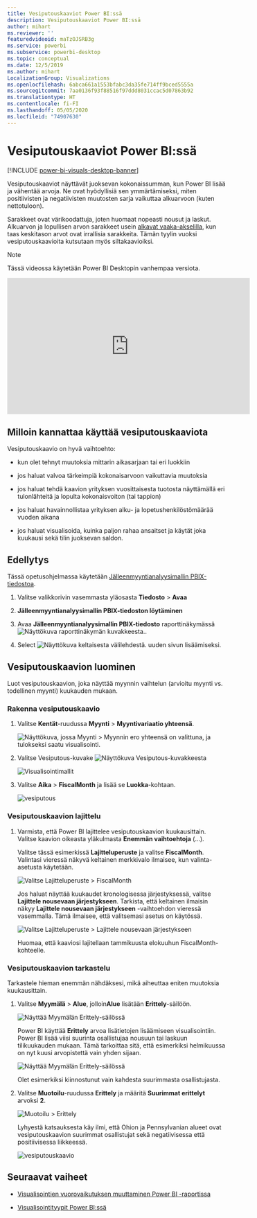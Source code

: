 ```yaml
---
title: Vesiputouskaaviot Power BI:ssä
description: Vesiputouskaaviot Power BI:ssä
author: mihart
ms.reviewer: ''
featuredvideoid: maTzOJSRB3g
ms.service: powerbi
ms.subservice: powerbi-desktop
ms.topic: conceptual
ms.date: 12/5/2019
ms.author: mihart
LocalizationGroup: Visualizations
ms.openlocfilehash: 6abca661a1553bfabc3da35fe714ff9bced5555a
ms.sourcegitcommit: 7aa0136f93f88516f97ddd8031ccac5d07863b92
ms.translationtype: HT
ms.contentlocale: fi-FI
ms.lasthandoff: 05/05/2020
ms.locfileid: "74907630"
---
```

# <a name="waterfall-charts-in-power-bi"></a>Vesiputouskaaviot Power BI:ssä

[!INCLUDE [power-bi-visuals-desktop-banner](../includes/power-bi-visuals-desktop-banner.md)]

Vesiputouskaaviot näyttävät juoksevan kokonaissumman, kun Power BI lisää ja vähentää arvoja. Ne ovat hyödyllisiä sen ymmärtämiseksi, miten positiivisten ja negatiivisten muutosten sarja vaikuttaa alkuarvoon (kuten nettotuloon).

Sarakkeet ovat värikoodattuja, joten huomaat nopeasti nousut ja laskut. Alkuarvon ja lopullisen arvon sarakkeet usein [alkavat vaaka-akselilla](https://support.office.com/article/Create-a-waterfall-chart-in-Office-2016-for-Windows-8de1ece4-ff21-4d37-acd7-546f5527f185#BKMK_Float "aloita vaaka-akselilla"), kun taas keskitason arvot ovat irrallisia sarakkeita. Tämän tyylin vuoksi vesiputouskaavioita kutsutaan myös siltakaavioiksi.

   > [!NOTE]
   > Tässä videossa käytetään Power BI Desktopin vanhempaa versiota.
   > 
   > 

<iframe width="560" height="315" src="https://www.youtube.com/embed/qKRZPBnaUXM" frameborder="0" allow="autoplay; encrypted-media" allowfullscreen></iframe>

## <a name="when-to-use-a-waterfall-chart"></a>Milloin kannattaa käyttää vesiputouskaaviota

Vesiputouskaavio on hyvä vaihtoehto:

* kun olet tehnyt muutoksia mittarin aikasarjaan tai eri luokkiin

* jos haluat valvoa tärkeimpiä kokonaisarvoon vaikuttavia muutoksia

* jos haluat tehdä kaavion yrityksen vuosittaisesta tuotosta näyttämällä eri tulonlähteitä ja lopulta kokonaisvoiton (tai tappion)

* jos haluat havainnollistaa yrityksen alku- ja lopetushenkilöstömäärää vuoden aikana

* jos haluat visualisoida, kuinka paljon rahaa ansaitset ja käytät joka kuukausi sekä tilin juoksevan saldon.

## <a name="prerequisite"></a>Edellytys

Tässä opetusohjelmassa käytetään [Jälleenmyyntianalyysimallin PBIX-tiedostoa](https://download.microsoft.com/download/9/6/D/96DDC2FF-2568-491D-AAFA-AFDD6F763AE3/Retail%20Analysis%20Sample%20PBIX.pbix).

1. Valitse valikkorivin vasemmasta yläosasta **Tiedosto** > **Avaa**
   
2. **Jälleenmyyntianalyysimallin PBIX-tiedoston löytäminen**

1. Avaa **Jälleenmyyntianalyysimallin PBIX-tiedosto** raporttinäkymässä ![Näyttökuva raporttinäkymän kuvakkeesta.](media/power-bi-visualization-kpi/power-bi-report-view.png).

1. Select ![Näyttökuva keltaisesta välilehdestä.](media/power-bi-visualization-kpi/power-bi-yellow-tab.png) uuden sivun lisäämiseksi.


## <a name="create-a-waterfall-chart"></a>Vesiputouskaavion luominen

Luot vesiputouskaavion, joka näyttää myynnin vaihtelun (arvioitu myynti vs. todellinen myynti) kuukauden mukaan.

### <a name="build-the-waterfall-chart"></a>Rakenna vesiputouskaavio

1. Valitse **Kentät**-ruudussa **Myynti**  > **Myyntivariaatio yhteensä**.

   ![Näyttökuva, jossa Myynti > Myynnin ero yhteensä on valittuna, ja tulokseksi saatu visualisointi.](media/power-bi-visualization-waterfall-charts/power-bi-bar.png)

1. Valitse Vesiputous-kuvake ![Näyttökuva Vesiputous-kuvakkeesta](media/power-bi-visualization-waterfall-charts/power-bi-waterfall-icon.png)

    ![Visualisointimallit](media/power-bi-visualization-waterfall-charts/convert-waterfall.png)

1. Valitse **Aika** > **FiscalMonth** ja lisää se **Luokka**-kohtaan.

    ![vesiputous](media/power-bi-visualization-waterfall-charts/power-bi-waterfall-month.png)

### <a name="sort-the-waterfall-chart"></a>Vesiputouskaavion lajittelu

1. Varmista, että Power BI lajittelee vesiputouskaavion kuukausittain. Valitse kaavion oikeasta yläkulmasta **Enemmän vaihtoehtoja** (...).

    Valitse tässä esimerkissä **Lajitteluperuste** ja valitse **FiscalMonth**. Valintasi vieressä näkyvä keltainen merkkivalo ilmaisee, kun valinta-asetusta käytetään.

    ![Valitse Lajitteluperuste > FiscalMonth](media/power-bi-visualization-waterfall-charts/power-bi-sort-by-fiscalmonth.png)
    
    Jos haluat näyttää kuukaudet kronologisessa järjestyksessä, valitse **Lajittele nousevaan järjestykseen**. Tarkista, että keltainen ilmaisin näkyy **Lajittele nousevaan järjestykseen** -vaihtoehdon vieressä vasemmalla. Tämä ilmaisee, että valitsemasi asetus on käytössä.

    ![Valitse Lajitteluperuste > Lajittele nousevaan järjestykseen](media/power-bi-visualization-waterfall-charts/power-bi-waterfall-ascending.png)

    

    Huomaa, että kaaviosi lajitellaan tammikuusta elokuuhun FiscalMonth-kohteelle.  

### <a name="explore-the-waterfall-chart"></a>Vesiputouskaavion tarkastelu

Tarkastele hieman enemmän nähdäksesi, mikä aiheuttaa eniten muutoksia kuukausittain.

1.  Valitse **Myymälä** > **Alue**, jolloin**Alue** lisätään **Erittely**-säilöön.

    ![Näyttää Myymälän Erittely-säilössä](media/power-bi-visualization-waterfall-charts/power-bi-waterfall-breakdown.png)

    Power BI käyttää **Erittely** arvoa lisätietojen lisäämiseen visualisointiin. Power BI lisää viisi suurinta osallistujaa nousuun tai laskuun tilikuukauden mukaan. Tämä tarkoittaa sitä, että esimerkiksi helmikuussa on nyt kuusi arvopistettä vain yhden sijaan.  

    ![Näyttää Myymälän Erittely-säilössä](media/power-bi-visualization-waterfall-charts/power-bi-waterfall-breakdown-default.png)

    Olet esimerkiksi kiinnostunut vain kahdesta suurimmasta osallistujasta.

1. Valitse **Muotoilu**-ruudussa **Erittely** ja määritä **Suurimmat erittelyt** arvoksi **2**.

    ![Muotoilu > Erittely](media/power-bi-visualization-waterfall-charts/power-bi-waterfall-breakdown-two.png)

    Lyhyestä katsauksesta käy ilmi, että Ohion ja Pennsylvanian alueet ovat vesiputouskaavion suurimmat osallistujat sekä negatiivisessa että positiivisessa liikkeessä.

    ![vesiputouskaavio](media/power-bi-visualization-waterfall-charts/power-bi-axis-waterfall.png)

## <a name="next-steps"></a>Seuraavat vaiheet

* [Visualisointien vuorovaikutuksen muuttaminen Power BI -raportissa](../service-reports-visual-interactions.md)

* [Visualisointityypit Power BI:ssä](power-bi-visualization-types-for-reports-and-q-and-a.md)
